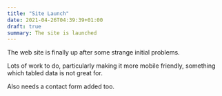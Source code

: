 ```yaml
---
title: "Site Launch"
date: 2021-04-26T04:39:39+01:00
draft: true
summary: The site is launched
---
```


The web site is finally up after some strange initial problems.

Lots of work to do, particularly making it more mobile friendly, something which tabled data is not great for.

Also needs a contact form added too.

